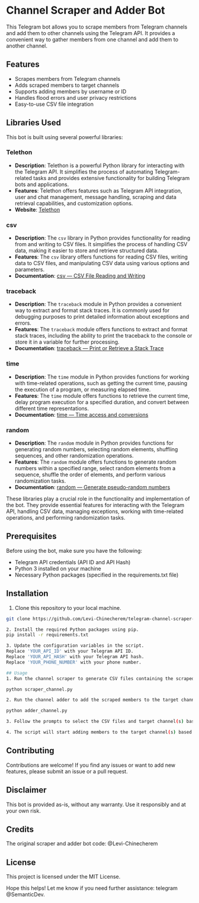 # Channel Scraper and Adder Bot

This Telegram bot allows you to scrape members from Telegram channels and add them to other channels using the Telegram API. It provides a convenient way to gather members from one channel and add them to another channel.

## Features

- Scrapes members from Telegram channels
- Adds scraped members to target channels
- Supports adding members by username or ID
- Handles flood errors and user privacy restrictions
- Easy-to-use CSV file integration


## Libraries Used

This bot is built using several powerful libraries:

### Telethon

- **Description**: Telethon is a powerful Python library for interacting with the Telegram API. It simplifies the process of automating Telegram-related tasks and provides extensive functionality for building Telegram bots and applications.
- **Features**: Telethon offers features such as Telegram API integration, user and chat management, message handling, scraping and data retrieval capabilities, and customization options.
- **Website**: [Telethon](https://github.com/LonamiWebs/Telethon)

### csv

- **Description**: The `csv` library in Python provides functionality for reading from and writing to CSV files. It simplifies the process of handling CSV data, making it easier to store and retrieve structured data.
- **Features**: The `csv` library offers functions for reading CSV files, writing data to CSV files, and manipulating CSV data using various options and parameters.
- **Documentation**: [csv — CSV File Reading and Writing](https://docs.python.org/3/library/csv.html)

### traceback

- **Description**: The `traceback` module in Python provides a convenient way to extract and format stack traces. It is commonly used for debugging purposes to print detailed information about exceptions and errors.
- **Features**: The `traceback` module offers functions to extract and format stack traces, including the ability to print the traceback to the console or store it in a variable for further processing.
- **Documentation**: [traceback — Print or Retrieve a Stack Trace](https://docs.python.org/3/library/traceback.html)

### time

- **Description**: The `time` module in Python provides functions for working with time-related operations, such as getting the current time, pausing the execution of a program, or measuring elapsed time.
- **Features**: The `time` module offers functions to retrieve the current time, delay program execution for a specified duration, and convert between different time representations.
- **Documentation**: [time — Time access and conversions](https://docs.python.org/3/library/time.html)

### random

- **Description**: The `random` module in Python provides functions for generating random numbers, selecting random elements, shuffling sequences, and other randomization operations.
- **Features**: The `random` module offers functions to generate random numbers within a specified range, select random elements from a sequence, shuffle the order of elements, and perform various randomization tasks.
- **Documentation**: [random — Generate pseudo-random numbers](https://docs.python.org/3/library/random.html)

These libraries play a crucial role in the functionality and implementation of the bot. They provide essential features for interacting with the Telegram API, handling CSV data, managing exceptions, working with time-related operations, and performing randomization tasks.


## Prerequisites

Before using the bot, make sure you have the following:

- Telegram API credentials (API ID and API Hash)
- Python 3 installed on your machine
- Necessary Python packages (specified in the requirements.txt file)

## Installation

1. Clone this repository to your local machine.

```bash
git clone https://github.com/Levi-Chinecherem/telegram-channel-scraper-adder.git

2. Install the required Python packages using pip.
pip install -r requirements.txt

3. Update the configuration variables in the script.
Replace 'YOUR_API_ID' with your Telegram API ID.
Replace 'YOUR_API_HASH' with your Telegram API hash.
Replace 'YOUR_PHONE_NUMBER' with your phone number.

## Usage
1. Run the channel scraper to generate CSV files containing the scraped members. Make sure you have joined the target channel before running the scraper.

python scraper_channel.py

2. Run the channel adder to add the scraped members to the target channels. Select the CSV files and the target channel(s) to add members to.

python adder_channel.py

3. Follow the prompts to select the CSV files and target channel(s) based on the provided options.

4. The script will start adding members to the target channel(s) based on the selected mode (username or ID). It will handle errors such as flood errors and user privacy restrictions.
```
## Contributing
Contributions are welcome! If you find any issues or want to add new features, please submit an issue or a pull request.

## Disclaimer
This bot is provided as-is, without any warranty. Use it responsibly and at your own risk.

## Credits
The original scraper and adder bot code: @Levi-Chinecherem

## License
This project is licensed under the MIT License.


Hope this helps! Let me know if you need further assistance: telegram @SemanticDev.
